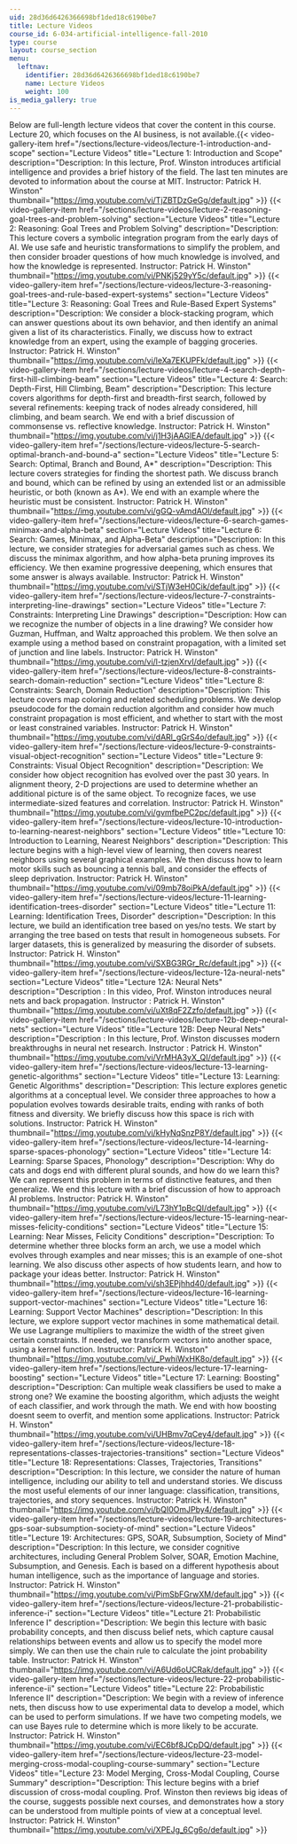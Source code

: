 ```yaml
---
uid: 28d36d6426366698bf1ded18c6190be7
title: Lecture Videos
course_id: 6-034-artificial-intelligence-fall-2010
type: course
layout: course_section
menu:
  leftnav:
    identifier: 28d36d6426366698bf1ded18c6190be7
    name: Lecture Videos
    weight: 100
is_media_gallery: true
---
```


Below are full-length lecture videos that cover the content in this course. Lecture 20, which focuses on the AI business, is not available.{{< video-gallery-item href="/sections/lecture-videos/lecture-1-introduction-and-scope" section="Lecture Videos" title="Lecture 1: Introduction and Scope" description="Description: In this lecture, Prof. Winston introduces artificial intelligence and provides a brief history of the field.  The last ten minutes are devoted to information about the course at MIT. Instructor: Patrick H. Winston" thumbnail="https://img.youtube.com/vi/TjZBTDzGeGg/default.jpg" >}} {{< video-gallery-item href="/sections/lecture-videos/lecture-2-reasoning-goal-trees-and-problem-solving" section="Lecture Videos" title="Lecture 2: Reasoning: Goal Trees and Problem Solving" description="Description: This lecture covers a symbolic integration program from the early days of AI.  We use safe and heuristic transformations to simplify the problem, and then consider broader questions of how much knowledge is involved, and how the knowledge is represented. Instructor: Patrick H. Winston" thumbnail="https://img.youtube.com/vi/PNKj529yY5c/default.jpg" >}} {{< video-gallery-item href="/sections/lecture-videos/lecture-3-reasoning-goal-trees-and-rule-based-expert-systems" section="Lecture Videos" title="Lecture 3: Reasoning: Goal Trees and Rule-Based Expert Systems" description="Description: We consider a block-stacking program, which can answer questions about its own behavior, and then identify an animal given a list of its characteristics.  Finally, we discuss how to extract knowledge from an expert, using the example of bagging groceries. Instructor: Patrick H. Winston" thumbnail="https://img.youtube.com/vi/leXa7EKUPFk/default.jpg" >}} {{< video-gallery-item href="/sections/lecture-videos/lecture-4-search-depth-first-hill-climbing-beam" section="Lecture Videos" title="Lecture 4: Search: Depth-First, Hill Climbing, Beam" description="Description: This lecture covers algorithms for depth-first and breadth-first search, followed by several refinements: keeping track of nodes already considered, hill climbing, and beam search.  We end with a brief discussion of commonsense vs. reflective knowledge. Instructor: Patrick H. Winston" thumbnail="https://img.youtube.com/vi/j1H3jAAGlEA/default.jpg" >}} {{< video-gallery-item href="/sections/lecture-videos/lecture-5-search-optimal-branch-and-bound-a" section="Lecture Videos" title="Lecture 5: Search: Optimal, Branch and Bound, A\*" description="Description: This lecture covers strategies for finding the shortest path.  We discuss branch and bound, which can be refined by using an extended list or an admissible heuristic, or both (known as A*).  We end with an example where the heuristic must be consistent. Instructor: Patrick H. Winston" thumbnail="https://img.youtube.com/vi/gGQ-vAmdAOI/default.jpg" >}} {{< video-gallery-item href="/sections/lecture-videos/lecture-6-search-games-minimax-and-alpha-beta" section="Lecture Videos" title="Lecture 6: Search: Games, Minimax, and Alpha-Beta" description="Description: In this lecture, we consider strategies for adversarial games such as chess.  We discuss the minimax algorithm, and how alpha-beta pruning improves its efficiency.  We then examine progressive deepening, which ensures that some answer is always available. Instructor: Patrick H. Winston" thumbnail="https://img.youtube.com/vi/STjW3eH0Cik/default.jpg" >}} {{< video-gallery-item href="/sections/lecture-videos/lecture-7-constraints-interpreting-line-drawings" section="Lecture Videos" title="Lecture 7: Constraints: Interpreting Line Drawings" description="Description: How can we recognize the number of objects in a line drawing?  We consider how Guzman, Huffman, and Waltz approached this problem.  We then solve an example using a method based on constraint propagation, with a limited set of junction and line labels. Instructor: Patrick H. Winston" thumbnail="https://img.youtube.com/vi/l-tzjenXrvI/default.jpg" >}} {{< video-gallery-item href="/sections/lecture-videos/lecture-8-constraints-search-domain-reduction" section="Lecture Videos" title="Lecture 8: Constraints: Search, Domain Reduction" description="Description: This lecture covers map coloring and related scheduling problems.  We develop pseudocode for the domain reduction algorithm and consider how much constraint propagation is most efficient, and whether to start with the most or least constrained variables. Instructor: Patrick H. Winston" thumbnail="https://img.youtube.com/vi/dARl_gGrS4o/default.jpg" >}} {{< video-gallery-item href="/sections/lecture-videos/lecture-9-constraints-visual-object-recognition" section="Lecture Videos" title="Lecture 9: Constraints: Visual Object Recognition" description="Description: We consider how object recognition has evolved over the past 30 years. In alignment theory, 2-D projections are used to determine whether an additional picture is of the same object. To recognize faces, we use intermediate-sized features and correlation. Instructor: Patrick H. Winston" thumbnail="https://img.youtube.com/vi/gvmfbePC2pc/default.jpg" >}} {{< video-gallery-item href="/sections/lecture-videos/lecture-10-introduction-to-learning-nearest-neighbors" section="Lecture Videos" title="Lecture 10: Introduction to Learning, Nearest Neighbors" description="Description: This lecture begins with a high-level view of learning, then covers nearest neighbors using several graphical examples.  We then discuss how to learn motor skills such as bouncing a tennis ball, and consider the effects of sleep deprivation. Instructor: Patrick H. Winston" thumbnail="https://img.youtube.com/vi/09mb78oiPkA/default.jpg" >}} {{< video-gallery-item href="/sections/lecture-videos/lecture-11-learning-identification-trees-disorder" section="Lecture Videos" title="Lecture 11: Learning: Identification Trees, Disorder" description="Description: In this lecture, we build an identification tree based on yes/no tests.  We start by arranging the tree based on tests that result in homogeneous subsets. For larger datasets, this is generalized by measuring the disorder of subsets. Instructor: Patrick H. Winston" thumbnail="https://img.youtube.com/vi/SXBG3RGr_Rc/default.jpg" >}} {{< video-gallery-item href="/sections/lecture-videos/lecture-12a-neural-nets" section="Lecture Videos" title="Lecture 12A: Neural Nets" description="Description : In this video, Prof. Winston introduces neural nets and back propagation. Instructor : Patrick H. Winston" thumbnail="https://img.youtube.com/vi/uXt8qF2Zzfo/default.jpg" >}} {{< video-gallery-item href="/sections/lecture-videos/lecture-12b-deep-neural-nets" section="Lecture Videos" title="Lecture 12B: Deep Neural Nets" description="Description : In this lecture, Prof. Winston discusses modern breakthroughs in neural net research. Instructor : Patrick H. Winston" thumbnail="https://img.youtube.com/vi/VrMHA3yX_QI/default.jpg" >}} {{< video-gallery-item href="/sections/lecture-videos/lecture-13-learning-genetic-algorithms" section="Lecture Videos" title="Lecture 13: Learning: Genetic Algorithms" description="Description: This lecture explores genetic algorithms at a conceptual level. We consider three approaches to how a population evolves towards desirable traits, ending with ranks of both fitness and diversity. We briefly discuss how this space is rich with solutions. Instructor: Patrick H. Winston" thumbnail="https://img.youtube.com/vi/kHyNqSnzP8Y/default.jpg" >}} {{< video-gallery-item href="/sections/lecture-videos/lecture-14-learning-sparse-spaces-phonology" section="Lecture Videos" title="Lecture 14: Learning: Sparse Spaces, Phonology" description="Description: Why do cats and dogs end with different plural sounds, and how do we learn this? We can represent this problem in terms of distinctive features, and then generalize. We end this lecture with a brief discussion of how to approach AI problems. Instructor: Patrick H. Winston" thumbnail="https://img.youtube.com/vi/L73hY1pBcQI/default.jpg" >}} {{< video-gallery-item href="/sections/lecture-videos/lecture-15-learning-near-misses-felicity-conditions" section="Lecture Videos" title="Lecture 15: Learning: Near Misses, Felicity Conditions" description="Description: To determine whether three blocks form an arch, we use a model which evolves through examples and near misses; this is an example of one-shot learning. We also discuss other aspects of how students learn, and how to package your ideas better. Instructor: Patrick H. Winston" thumbnail="https://img.youtube.com/vi/sh3EPjhhd40/default.jpg" >}} {{< video-gallery-item href="/sections/lecture-videos/lecture-16-learning-support-vector-machines" section="Lecture Videos" title="Lecture 16: Learning: Support Vector Machines" description="Description: In this lecture, we explore support vector machines in some mathematical detail. We use Lagrange multipliers to maximize the width of the street given certain constraints.  If needed, we transform vectors into another space, using a kernel function. Instructor: Patrick H. Winston" thumbnail="https://img.youtube.com/vi/_PwhiWxHK8o/default.jpg" >}} {{< video-gallery-item href="/sections/lecture-videos/lecture-17-learning-boosting" section="Lecture Videos" title="Lecture 17: Learning: Boosting" description="Description: Can multiple weak classifiers be used to make a strong one?  We examine the boosting algorithm, which adjusts the weight of each classifier, and work through the math. We end with how boosting doesnt seem to overfit, and mention some applications. Instructor: Patrick H. Winston" thumbnail="https://img.youtube.com/vi/UHBmv7qCey4/default.jpg" >}} {{< video-gallery-item href="/sections/lecture-videos/lecture-18-representations-classes-trajectories-transitions" section="Lecture Videos" title="Lecture 18: Representations: Classes, Trajectories, Transitions" description="Description: In this lecture, we consider the nature of human intelligence, including our ability to tell and understand stories. We discuss the most useful elements of our inner language: classification, transitions, trajectories, and story sequences. Instructor: Patrick H. Winston" thumbnail="https://img.youtube.com/vi/bQI0OmJPby4/default.jpg" >}} {{< video-gallery-item href="/sections/lecture-videos/lecture-19-architectures-gps-soar-subsumption-society-of-mind" section="Lecture Videos" title="Lecture 19: Architectures: GPS, SOAR, Subsumption, Society of Mind" description="Description: In this lecture, we consider cognitive architectures, including General Problem Solver, SOAR, Emotion Machine, Subsumption, and Genesis. Each is based on a different hypothesis about human intelligence, such as the importance of language and stories. Instructor: Patrick H. Winston" thumbnail="https://img.youtube.com/vi/PimSbFGrwXM/default.jpg" >}} {{< video-gallery-item href="/sections/lecture-videos/lecture-21-probabilistic-inference-i" section="Lecture Videos" title="Lecture 21: Probabilistic Inference I" description="Description: We begin this lecture with basic probability concepts, and then discuss belief nets, which capture causal relationships between events and allow us to specify the model more simply. We can then use the chain rule to calculate the joint probability table. Instructor: Patrick H. Winston" thumbnail="https://img.youtube.com/vi/A6Ud6oUCRak/default.jpg" >}} {{< video-gallery-item href="/sections/lecture-videos/lecture-22-probabilistic-inference-ii" section="Lecture Videos" title="Lecture 22: Probabilistic Inference II" description="Description: We begin with a review of inference nets, then discuss how to use experimental data to develop a model, which can be used to perform simulations. If we have two competing models, we can use Bayes rule to determine which is more likely to be accurate. Instructor: Patrick H. Winston" thumbnail="https://img.youtube.com/vi/EC6bf8JCpDQ/default.jpg" >}} {{< video-gallery-item href="/sections/lecture-videos/lecture-23-model-merging-cross-modal-coupling-course-summary" section="Lecture Videos" title="Lecture 23: Model Merging, Cross-Modal Coupling, Course Summary" description="Description: This lecture begins with a brief discussion of cross-modal coupling. Prof. Winston then reviews big ideas of the course, suggests possible next courses, and demonstrates how a story can be understood from multiple points of view at a conceptual level. Instructor: Patrick H. Winston" thumbnail="https://img.youtube.com/vi/XPEJg_6Cg6o/default.jpg" >}}